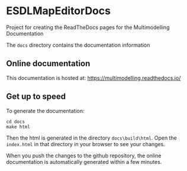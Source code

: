 # ESDLMapEditorDocs

Project for creating the ReadTheDocs pages for the Multimodelling Documentation

The ```docs``` directory contains the documentation information

## Online documentation

This documentation is hosted at: https://multimodelling.readthedocs.io/

## Get up to speed

To generate the documentation:

``` shell
cd docs
make html
```

Then the html is generated in the directory ```docs\build\html```. Open the ```index.html``` in that directory in
your browser to see your changes.

When you push the changes to the github repository, the online documentation
is automatically generated within a few minutes.

